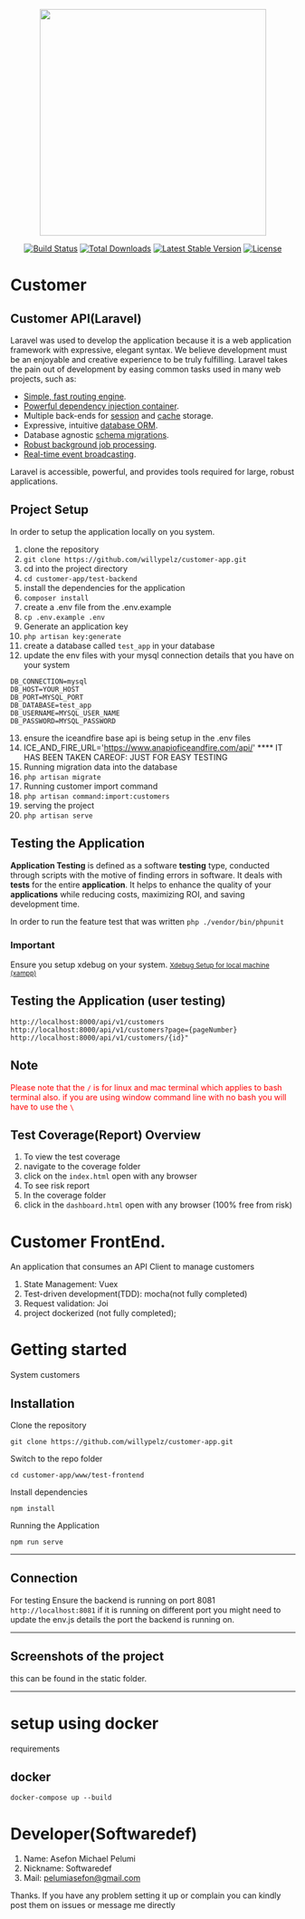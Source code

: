 
<p align="center"><img src="https://res.cloudinary.com/dtfbvvkyp/image/upload/v1566331377/laravel-logolockup-cmyk-red.svg" width="400"></p>  
  
<p align="center">  
<a href="https://travis-ci.org/laravel/framework"><img src="https://travis-ci.org/laravel/framework.svg" alt="Build Status"></a>  
<a href="https://packagist.org/packages/laravel/framework"><img src="https://poser.pugx.org/laravel/framework/d/total.svg" alt="Total Downloads"></a>  
<a href="https://packagist.org/packages/laravel/framework"><img src="https://poser.pugx.org/laravel/framework/v/stable.svg" alt="Latest Stable Version"></a>  
<a href="https://packagist.org/packages/laravel/framework"><img src="https://poser.pugx.org/laravel/framework/license.svg" alt="License"></a>  
</p>  
  
# Customer
 
## Customer API(Laravel)
 
Laravel was used to develop the application because it is a web application framework with expressive, elegant syntax. We believe development must be an enjoyable and creative experience to be truly fulfilling. Laravel takes the pain out of development by easing common tasks used in many web projects, such as:  
  
- [Simple, fast routing engine](https://laravel.com/docs/routing).  
- [Powerful dependency injection container](https://laravel.com/docs/container).  
- Multiple back-ends for [session](https://laravel.com/docs/session) and [cache](https://laravel.com/docs/cache) storage.  
- Expressive, intuitive [database ORM](https://laravel.com/docs/eloquent).  
- Database agnostic [schema migrations](https://laravel.com/docs/migrations).  
- [Robust background job processing](https://laravel.com/docs/queues).  
- [Real-time event broadcasting](https://laravel.com/docs/broadcasting).  
  
Laravel is accessible, powerful, and provides tools required for large, robust applications.  
  
##  Project Setup
 In order to setup the application locally on you system. 
   1. clone the repository 
   2. `git clone https://github.com/willypelz/customer-app.git`  
   3. cd into the project directory 
   4. `cd customer-app/test-backend`
   5. install the dependencies for the application
   6. `composer install`
   7. create a .env file from the .env.example 
   8. `cp .env.example .env`
   9. Generate an application key
   10. `php artisan key:generate`
   11. create a database called `test_app` in your database 
   12. update the env files with your mysql connection details that you have on your system 


    DB_CONNECTION=mysql  
    DB_HOST=YOUR_HOST  
    DB_PORT=MYSQL_PORT  
    DB_DATABASE=test_app  
    DB_USERNAME=MYSQL_USER_NAME  
    DB_PASSWORD=MYSQL_PASSWORD
    
13. ensure the iceandfire base api is being setup in the .env files 
14. ICE_AND_FIRE_URL='https://www.anapioficeandfire.com/api/' **** IT HAS BEEN TAKEN CAREOF: JUST FOR EASY TESTING
15. Running migration data into the database 
16. `php artisan migrate`
17. Running customer import command
16. `php artisan command:import:customers`
17. serving the project 
18. `php artisan serve`

##  Testing the Application 
**Application Testing**  is defined as a software  **testing**  type, conducted through scripts with the motive of finding errors in software. It deals with  **tests**  for the entire  **application**. It helps to enhance the quality of your  **applications**  while reducing costs, maximizing ROI, and saving development time.

In order to run the feature test that was written 
	`php ./vendor/bin/phpunit`

### Important 
Ensure you setup xdebug on your system. <small> [Xdebug Setup for local machine (xampp)](https://medium.com/d6-digital/installing-xdebug-for-xampp-with-php-in-windows-d2b750861118) </small>

##  Testing the Application (user testing)


`http://localhost:8000/api/v1/customers`  
`http://localhost:8000/api/v1/customers?page={pageNumber}`  
`http://localhost:8000/api/v1/customers/{id}"`  


## Note
<span style="color:red">Please note that the  `/` is for linux and mac terminal which applies to bash terminal also.
if you are using window command line with no bash you will have to use the `\`   </span>

## Test Coverage(Report) Overview

1. To view the test coverage 
2. navigate to the coverage folder 
3. click on the `index.html` open with any browser
4. To see risk report 
5. In the coverage folder 
6. click in the `dashboard.html` open with any browser (100% free from risk)




# Customer  FrontEnd.
An application that consumes an API Client to manage customers  

1.  State Management: Vuex
2.  Test-driven development(TDD): mocha(not fully completed)
3.  Request validation: Joi
4.  project dockerized (not fully completed);


# Getting started
System customers

## Installation

Clone the repository

    git clone https://github.com/willypelz/customer-app.git

Switch to the repo folder

    cd customer-app/www/test-frontend
    
Install dependencies
    
    npm install

Running the Application 
    
    npm run serve
----------

## Connection

For testing Ensure the backend is running on port 8081
 `http://localhost:8081` if it is running on different port you might need to 
 update the env.js details the port the backend is running on.
    
----------

## Screenshots of the project

this can be found in the static folder.
    
----------

# setup using docker

requirements
 ## docker 

`` docker-compose up --build ``


# Developer(Softwaredef)

1. Name: Asefon Michael Pelumi 
2. Nickname: Softwaredef
3. Mail: pelumiasefon@gmail.com

Thanks. If you have any problem setting it up or complain you can kindly post them on issues or message me directly
